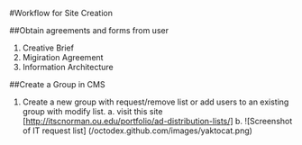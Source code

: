 #Workflow for Site Creation

##Obtain agreements and forms from user
  1. Creative Brief
  2. Migiration Agreement
  3. Information Architecture
  
##Create a Group in CMS
  1. Create a new group with request/remove list or add users to an existing group with modify list.
    a. visit this site [http://itscnorman.ou.edu/portfolio/ad-distribution-lists/]
    b. ![Screenshot of IT request list]
    (/octodex.github.com/images/yaktocat.png)
